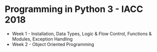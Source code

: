 # Programming in Python 3 - IACC 2018

* Week 1 - Installation, Data Types, Logic & Flow Control, Functions & Modules, Exception Handling
* Week 2 - Object Oriented Programming
